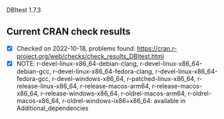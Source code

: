 DBItest 1.7.3

## Current CRAN check results

- [x] Checked on 2022-10-18, problems found: https://cran.r-project.org/web/checks/check_results_DBItest.html
- [x] NOTE: r-devel-linux-x86_64-debian-clang, r-devel-linux-x86_64-debian-gcc, r-devel-linux-x86_64-fedora-clang, r-devel-linux-x86_64-fedora-gcc, r-devel-windows-x86_64, r-patched-linux-x86_64, r-release-linux-x86_64, r-release-macos-arm64, r-release-macos-x86_64, r-release-windows-x86_64, r-oldrel-macos-arm64, r-oldrel-macos-x86_64, r-oldrel-windows-ix86+x86_64: available in Additional_dependencies
